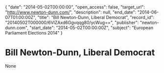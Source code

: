 {
  "date": "2014-05-02T00:00:00", 
  "open_access": false, 
  "target_url": "http://www.newton-dunn.com/", 
  "description": null, 
  "end_date": "2014-06-07T01:00:00Z", 
  "title": "Bill Newton-Dunn, Liberal Democrat", 
  "record_id": "20140502T000000/6VlZAxd6Ggvqqg80/ycWug==", 
  "publisher": "newton-dunn.com", 
  "start_date": "2014-05-02T00:00:00Z", 
  "subject": "European Parliament Elections 2014"
}

# Bill Newton-Dunn, Liberal Democrat

None